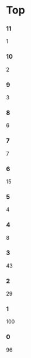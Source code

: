 # Top
### 11
   1
### 10
   2
### 9
   3
### 8
   6
### 7
   7
### 6
   15
### 5
   4
### 4
   8
### 3
   43
### 2
   29
### 1
   100
### 0
   96
